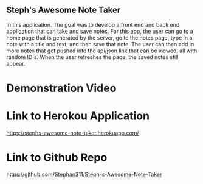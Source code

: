 ## Steph's Awesome Note Taker

In this application. The goal was to develop a front end and back end application that can take and save notes. For this app, the user can go to a home page that is generated by the server, go to the notes page, type in a note with a title and text, and then save that note. The user can then add in more notes that get pushed into the api/json link that can be viewed, all with random ID's. When the user refreshes the page, the saved notes still appear. 

# Demonstration Video

# Link to Herokou Application

https://stephs-awesome-note-taker.herokuapp.com/

# Link to Github Repo

https://github.com/Stephan311/Steph-s-Awesome-Note-Taker



